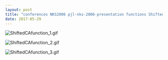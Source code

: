 ```yaml
---
layout: post
title: "conferences NKS2006 pjl-nks-2006-presentation functions ShiftedCAfunction.nb"
date: 2017-05-29
---
```


![ShiftedCAfunction_1.gif](../../../assets/2017/05/29/ShiftedCAfunction-500px/ShiftedCAfunction_1.gif)

![ShiftedCAfunction_2.gif](../../../assets/2017/05/29/ShiftedCAfunction-500px/ShiftedCAfunction_2.gif)

![ShiftedCAfunction_3.gif](../../../assets/2017/05/29/ShiftedCAfunction-500px/ShiftedCAfunction_3.gif)

